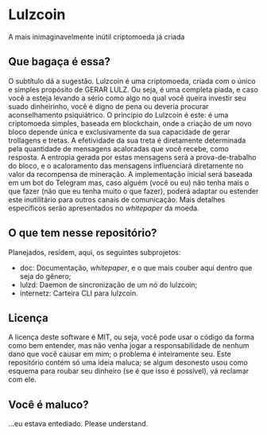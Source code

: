 # Lulzcoin
A mais inimaginavelmente inútil criptomoeda já criada

## Que bagaça é essa?
O subtítulo dá a sugestão. Lulzcoin é uma criptomoeda, criada com o único e simples propósito de GERAR LULZ. Ou seja, é uma completa piada, e caso você a esteja levando a sério como algo no qual você queira investir seu suado dinheirinho, você é digno de pena ou deveria procurar aconselhamento psiquiátrico.
O princípio do Lulzcoin é este: é uma criptomoeda simples, baseada em blockchain, onde a criação de um novo bloco depende única e exclusivamente da sua capacidade de gerar trollagens e tretas. A efetividade da sua treta é diretamente determinada pela quantidade de mensagens acaloradas que você recebe, como resposta. A entropia gerada por estas mensagens será a prova-de-trabalho do bloco, e o acaloramento das mensagens influenciará diretamente no valor da recompensa de mineração.
A implementação inicial será baseada em um bot do Telegram mas, caso alguém (você ou eu) não tenha mais o que fazer (não que eu tenha muito o que fazer), poderá adaptar ou estender este inutilitário para outros canais de comunicação.
Mais detalhes específicos serão apresentados no *whitepaper* da moeda.

## O que tem nesse repositório?
Planejados, residem, aqui, os seguintes subprojetos:
- doc: Documentação, *whitepaper*, e o que mais couber aqui dentro que seja do gênero;
- lulzd: Daemon de sincronização de um nó do lulzcoin;
- internetz: Carteira CLI para lulzcoin.

## Licença
A licença deste software é MIT, ou seja, você pode usar o código da forma como bem entender, mas não venha jogar a responsabilidade de nenhum dano que você causar em mim; o problema é inteiramente seu. Este repositório contém só uma ideia maluca; se algum desonesto usou como esquema para roubar seu dinheiro (se é que isso é possível), vá reclamar com ele.

## Você é maluco?
...eu estava entediado. Please understand.

